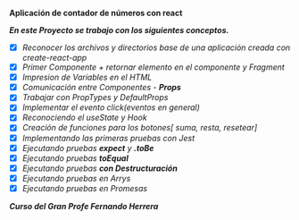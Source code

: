 **Aplicación de contador de números con react**

**_En este Proyecto se trabajo con los siguientes conceptos._**

- [x] _Reconocer los archivos y directorios base de una aplicación creada con create-react-app_
- [x] _Primer Componente + retornar elemento en el componente y Fragment_
- [x] _Impresion de Variables en el HTML_
- [x] _Comunicación entre Componentes - **Props**_
- [x] _Trabajar con PropTypes y DefaultProps_
- [x] _Implementar el evento click(eventos en general)_
- [x] _Reconociendo el useState y Hook_
- [x] _Creación de funciones para los botones[ suma, resta, resetear]_
- [x] _Implementando las primeras pruebas con Jest_
- [x] _Ejecutando pruebas **expect** y **.toBe**_
- [x] _Ejecutando pruebas **toEqual**_
- [x] _Ejecutando pruebas **con Destructuración**_
- [x] _Ejecutando pruebas en Arrys_
- [x] _Ejecutando pruebas en Promesas_

**_Curso del Gran Profe Fernando Herrera_**